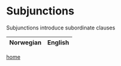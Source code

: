 # Subjunctions

Subjunctions introduce subordinate clauses

| Norwegian | English |
| --- | --- |
<wordsGoHere>

[home](index.html)
